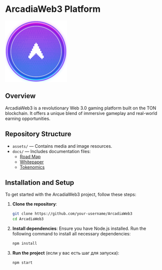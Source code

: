 # ArcadiaWeb3 Platform

![Logo](assets/ARCC%20Logo%20200x200.png) <!-- Ensure the path is correct for your project -->

## Overview
ArcadiaWeb3 is a revolutionary Web 3.0 gaming platform built on the TON blockchain. It offers a unique blend of immersive gameplay and real-world earning opportunities.

## Repository Structure
- `assets/` — Contains media and image resources.
- `docs/` — Includes documentation files:
  - [Road Map](docs/ROAD%20MAP.pdf)
  - [Whitepaper](docs/WHITEPAPER.pdf)
  - [Tokenomics](docs/TOKENOMICS.pdf)

## Installation and Setup
To get started with the ArcadiaWeb3 project, follow these steps:

1. **Clone the repository**:
    ```bash
    git clone https://github.com/your-username/ArcadiaWeb3
    cd ArcadiaWeb3
    ```

2. **Install dependencies**: Ensure you have Node.js installed. Run the following command to install all necessary dependencies:
    ```bash
    npm install
    ```

3. **Run the project** (если у вас есть шаг для запуска):
    ```bash
    npm start
    ```
